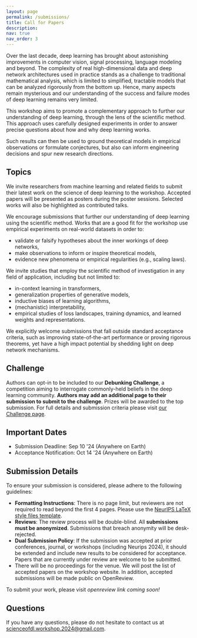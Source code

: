 ```yaml
---
layout: page
permalink: /submissions/
title: Call for Papers
description:
nav: true
nav_order: 3
---
```


Over the last decade, deep learning has brought about astonishing improvements in computer vision, signal processing, language modeling and beyond.
The complexity of real high-dimensional data and deep network architectures used in practice stands as a challenge to traditional mathematical analysis, which is limited to simplified, tractable models that can be analyzed rigorously from the bottom up.
Hence, many aspects remain mysterious and our understanding of the success and failure modes of deep learning remains very limited.

This workshop aims to promote a complementary approach to further our understanding of deep learning, through the lens of the scientific method. This approach uses carefully designed experiments in order to answer precise questions about how and why deep learning works.
<!-- For instance, it can be used to validate or falsify hypotheses, challenge common assumptions, evidence surprising phenomena, or reveal empirical regularities. -->
Such results can then be used to ground theoretical models in empirical observations or formulate conjectures, but also can inform engineering decisions and spur new research directions.

## Topics

We invite researchers from machine learning and related fields to submit their latest work on the science of deep learning to the workshop. Accepted papers will be presented as posters during the poster sessions. Selected works will also be highlighted as contributed talks.

We encourage submissions that further our understanding of deep learning using the scientific method. Works that are a good fit for the workshop use empirical experiments on real-world datasets in order to:
* validate or falsify hypotheses about the inner workings of deep networks,
* make observations to inform or inspire theoretical models,
* evidence new phenomena or empirical regularities (e.g., scaling laws).

We invite studies that employ the scientific method of investigation in any field of application, including but not limited to:
* in-context learning in transformers,
* generalization properties of generative models,
* inductive biases of learning algorithms,
* (mechanistic) interpretability,
* empirical studies of loss landscapes, training dynamics, and learned weights and representations.

We explicitly welcome submissions that fall outside standard acceptance criteria, such as improving state-of-the-art performance or proving rigorous theorems, yet have a high impact potential by shedding light on deep network mechanisms.

## Challenge

Authors can opt-in to be included to our **Debunking Challenge**, a competition aiming to interrogate commonly-held beliefs in the deep learning community. **Authors may add an additional page to their submission to submit to the challenge**. Prizes will be awarded to the top submission. For full details and submission criteria please visit [our Challenge page](/challenge/).

## Important Dates

*   Submission Deadline: Sep 10 '24 (Anywhere on Earth)
*   Acceptance Notification: Oct 14 '24 (Anywhere on Earth)
<!-- *   Camera-Ready Deadline for Accepted Submissions: `TBD` -->

## Submission Details

To ensure your submission is considered, please adhere to the following guidelines:

* **Formatting Instructions**: There is no page limit, but reviewers are not required to read beyond the first 4 pages. Please use the [NeurIPS LaTeX style files template](https://media.neurips.cc/Conferences/NeurIPS2024/Styles.zip).
* **Reviews**: The review process will be double-blind. All **submissions must be anonymized**. Submissions that breach anonymity will be desk-rejected.
* **Dual Submission Policy**: If the submission was accepted at prior conferences, journal, or workshops (including Neurips 2024), it should be extended and include new results to be considered for acceptance. Papers that are currently under review are welcome to be submitted.
* There will be no proceedings for the venue. We will post the list of accepted papers on the workshop website. In addition, accepted submissions will be made public on OpenReview.

To submit your work, please visit _openreview link coming soon!_


## Questions

If you have any questions, please do not hesitate to contact us at [scienceofdl.workshop.2024@gmail.com](mailto:scienceofdl.workshop.2024@gmail.com).

